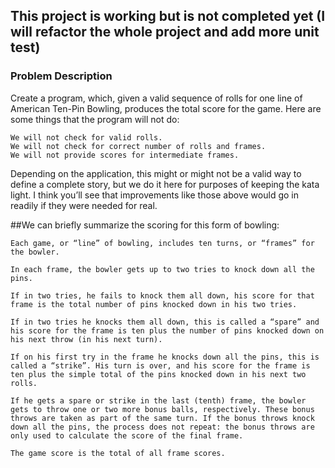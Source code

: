 ## This project is working but is not completed yet (I will refactor the whole project and add more unit test)

### Problem Description

Create a program, which, given a valid sequence of rolls for one line of American Ten-Pin Bowling, produces the total score for the game. Here are some things that the program will not do:

    We will not check for valid rolls.
    We will not check for correct number of rolls and frames.
    We will not provide scores for intermediate frames.

Depending on the application, this might or might not be a valid way to define a complete story, but we do it here for purposes of keeping the kata light. I think you’ll see that improvements like those above would go in readily if they were needed for real.

##We can briefly summarize the scoring for this form of bowling:

    Each game, or “line” of bowling, includes ten turns, or “frames” for the bowler.
    
    In each frame, the bowler gets up to two tries to knock down all the pins.
    
    If in two tries, he fails to knock them all down, his score for that frame is the total number of pins knocked down in his two tries.
    
    If in two tries he knocks them all down, this is called a “spare” and his score for the frame is ten plus the number of pins knocked down on his next throw (in his next turn).
   
    If on his first try in the frame he knocks down all the pins, this is called a “strike”. His turn is over, and his score for the frame is ten plus the simple total of the pins knocked down in his next two rolls.
    
    If he gets a spare or strike in the last (tenth) frame, the bowler gets to throw one or two more bonus balls, respectively. These bonus throws are taken as part of the same turn. If the bonus throws knock down all the pins, the process does not repeat: the bonus throws are only used to calculate the score of the final frame.
    
    The game score is the total of all frame scores.

